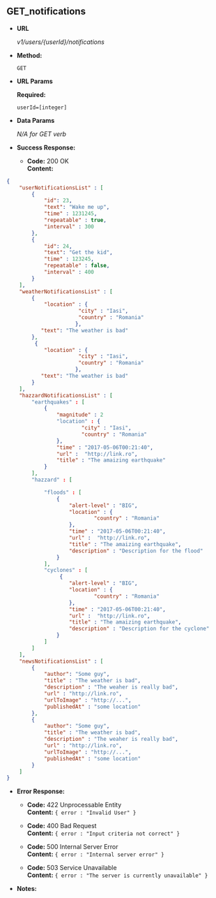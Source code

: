 **GET_notifications**
----
  

* **URL**

  _v1/users/{userId}/notifications_

* **Method:**
  
  `GET` 
  
*  **URL Params**

   **Required:**
 
   `userId=[integer]`


* **Data Params**

  _N/A for GET verb_

* **Success Response:** 

  * **Code:** 200 OK <br />
    **Content:** 
```json
{
    "userNotificationsList" : [
        {
            "id": 23,
            "text": "Wake me up",
            "time" : 1231245,
            "repeatable" : true,
            "interval" : 300
        },
        {
            "id": 24,
            "text": "Get the kid",
            "time" : 123245,
            "repeatable" : false,
            "interval" : 400
        }
    ],
    "weatherNotificationsList" : [
        {
            "location" : {
                       "city" : "Iasi",
                       "country" : "Romania"
                      },
           "text": "The weather is bad"
        },
         {
            "location" : {
                       "city" : "Iasi",
                       "country" : "Romania"
                      },
           "text": "The weather is bad"
        }
    ],
    "hazzardNotificationsList" : [
        "earthquakes" : [
            {
                "magnitude" : 2
                "location" : {
                        "city" : "Iasi",
                        "country" : "Romania"
                },
                "time" : "2017-05-06T00:21:40",
                "url" :  "http://link.ro",
                "title" : "The amaizing earthquake"
            }
        ],
        "hazzard" : [

            "floods" : [
                {
                    "alert-level" : "BIG",
                    "location" : {
                            "country" : "Romania"
                    },
                    "time" : "2017-05-06T00:21:40",
                    "url" :  "http://link.ro",
                    "title" : "The amaizing earthquake",
                    "description" : "Description for the flood"
                }
            ],
            "cyclones" : [
                 {
                    "alert-level" : "BIG",
                    "location" : {
                            "country" : "Romania"
                    },
                    "time" : "2017-05-06T00:21:40",
                    "url" :  "http://link.ro",
                    "title" : "The amaizing earthquake",
                    "description" : "Description for the cyclone"
                }
            ]
        ]
    ],
    "newsNotificationsList" : [
        {
            "author": "Some guy",
            "title" : "The weather is bad",
            "description" : "The weaher is really bad",
            "url" : "http://link.ro",
            "urlToImage" : "http://...",
            "publishedAt" : "some location"
        },
        {
            "author": "Some guy",
            "title" : "The weather is bad",
            "description" : "The weaher is really bad",
            "url" : "http://link.ro",
            "urlToImage" : "http://...",
            "publishedAt" : "some location"
        }
    ]   
}
```
 
* **Error Response:**

  * **Code:** 422 Unprocessable Entity <br />
    **Content:** `{ error : "Invalid User" }`

  * **Code:** 400 Bad Request <br />
    **Content:** `{ error : "Input criteria not correct" }`

  * **Code:** 500 Internal Server Error <br />
    **Content:** `{ error : "Internal server error" }`

  * **Code:** 503 Service Unavailable <br />
    **Content:** `{ error : "The server is currently unavailable" }`

* **Notes:**

 
